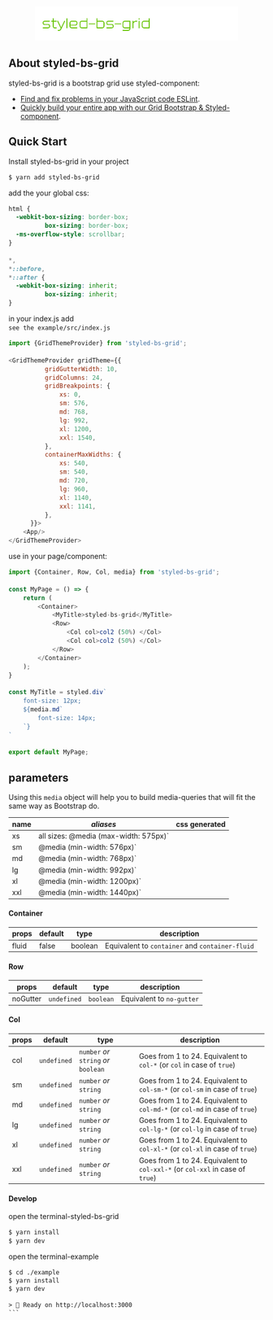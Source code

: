 <p align="center"><img src="./banner.jpg" width="400"/></p>

## About styled-bs-grid

styled-bs-grid is a bootstrap grid use styled-component:

- [Find and fix problems in your JavaScript code ESLint](https://eslint.org).
- [Quickly build your entire app with our Grid Bootstrap & Styled-component](https://github.com/imagine10255/styled-bs-grid/tree/master).




## Quick Start

Install styled-bs-grid in your project
```zsh
$ yarn add styled-bs-grid
```

add the your global css:

```css
html {
  -webkit-box-sizing: border-box;
          box-sizing: border-box;
  -ms-overflow-style: scrollbar;
}

*,
*::before,
*::after {
  -webkit-box-sizing: inherit;
          box-sizing: inherit;
}
```

in your index.js add  
`see the example/src/index.js`

```js
import {GridThemeProvider} from 'styled-bs-grid';

<GridThemeProvider gridTheme={{
          gridGutterWidth: 10,
          gridColumns: 24,
          gridBreakpoints: {
              xs: 0,
              sm: 576,
              md: 768,
              lg: 992,
              xl: 1200,
              xxl: 1540,
          },
          containerMaxWidths: {
              xs: 540,
              sm: 540,
              md: 720,
              lg: 960,
              xl: 1140,
              xxl: 1141,
          },
      }}>
    <App/>
</GridThemeProvider>
```

use in your page/component:
```js
import {Container, Row, Col, media} from 'styled-bs-grid';

const MyPage = () => {
    return (
        <Container>
            <MyTitle>styled-bs-grid</MyTitle>
            <Row>
                <Col col>col2 (50%) </Col>
                <Col col>col2 (50%) </Col>
            </Row>
        </Container>
    );
}

const MyTitle = styled.div`
    font-size: 12px;
    ${media.md`
        font-size: 14px;
    `}
`

export default MyPage;
```


## parameters

Using this `media` object will help you to build media-queries that will fit the same way as Bootstrap do.

| name | *aliases* | css generated |
| - | - | - |
| xs | all sizes: @media (max-width: 575px)` |
| sm | @media (min-width: 576px)` |
| md | @media (min-width: 768px)` |
| lg | @media (min-width: 992px)` |
| xl | @media (min-width: 1200px)` |
| xxl | @media (min-width: 1440px)` |



#### Container

| props | default | type | description |
| - | - | - | - |
| fluid | false | boolean | Equivalent to `container` and `container-fluid` |


#### Row

| props | default | type | description |
| - | - | - | - |
| noGutter | `undefined` | `boolean` | Equivalent to `no-gutter` |


#### Col

| props | default | type | description |
| - | - | - | - |
| col | `undefined` | `number` *or* `string` *or* `boolean` | Goes from 1 to 24. Equivalent to `col-*` (or `col` in case of `true`) |
| sm | `undefined` | `number` *or* `string` | Goes from 1 to 24. Equivalent to `col-sm-*` (or `col-sm` in case of `true`) |
| md | `undefined` | `number` *or* `string` | Goes from 1 to 24. Equivalent to `col-md-*` (or `col-md` in case of `true`) |
| lg | `undefined` | `number` *or* `string` | Goes from 1 to 24. Equivalent to `col-lg-*` (or `col-lg` in case of `true`) |
| xl | `undefined` | `number` *or* `string` | Goes from 1 to 24. Equivalent to `col-xl-*` (or `col-xl` in case of `true`) |
| xxl | `undefined` | `number` *or* `string` | Goes from 1 to 24. Equivalent to `col-xxl-*` (or `col-xxl` in case of `true`) |




#### Develop

open the terminal-styled-bs-grid
```zsh
$ yarn install
$ yarn dev
```

open the terminal-example
``````
$ cd ./example
$ yarn install
$ yarn dev

> 🚀 Ready on http://localhost:3000
```

